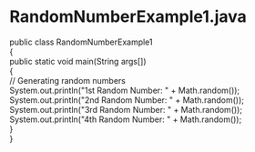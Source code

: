 # RandomNumberExample1.java
public class RandomNumberExample1  
{   
public static void main(String args[])   
{   
// Generating random numbers  
System.out.println("1st Random Number: " + Math.random());   
System.out.println("2nd Random Number: " + Math.random());  
System.out.println("3rd Random Number: " + Math.random());   
System.out.println("4th Random Number: " + Math.random());   
}   
}  
